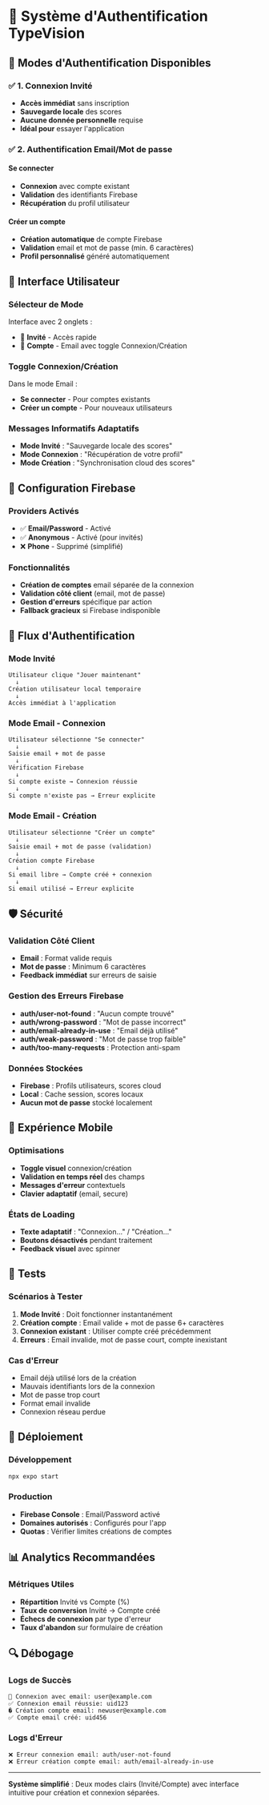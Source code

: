 # 🔐 Système d'Authentification TypeVision

## 📱 Modes d'Authentification Disponibles

### ✅ 1. Connexion Invité
- **Accès immédiat** sans inscription
- **Sauvegarde locale** des scores
- **Aucune donnée personnelle** requise
- **Idéal pour** essayer l'application

### ✅ 2. Authentification Email/Mot de passe
#### Se connecter
- **Connexion** avec compte existant
- **Validation** des identifiants Firebase
- **Récupération** du profil utilisateur

#### Créer un compte
- **Création automatique** de compte Firebase
- **Validation** email et mot de passe (min. 6 caractères)
- **Profil personnalisé** généré automatiquement

## 🎨 Interface Utilisateur

### Sélecteur de Mode
Interface avec 2 onglets :
- 👤 **Invité** - Accès rapide
- 📧 **Compte** - Email avec toggle Connexion/Création

### Toggle Connexion/Création
Dans le mode Email :
- **Se connecter** - Pour comptes existants
- **Créer un compte** - Pour nouveaux utilisateurs

### Messages Informatifs Adaptatifs
- **Mode Invité** : "Sauvegarde locale des scores"
- **Mode Connexion** : "Récupération de votre profil"
- **Mode Création** : "Synchronisation cloud des scores"

## 🔧 Configuration Firebase

### Providers Activés
- ✅ **Email/Password** - Activé
- ✅ **Anonymous** - Activé (pour invités)
- ❌ **Phone** - Supprimé (simplifié)

### Fonctionnalités
- **Création de comptes** email séparée de la connexion
- **Validation côté client** (email, mot de passe)
- **Gestion d'erreurs** spécifique par action
- **Fallback gracieux** si Firebase indisponible

## 🔄 Flux d'Authentification

### Mode Invité
```
Utilisateur clique "Jouer maintenant"
  ↓
Création utilisateur local temporaire
  ↓
Accès immédiat à l'application
```

### Mode Email - Connexion
```
Utilisateur sélectionne "Se connecter"
  ↓
Saisie email + mot de passe
  ↓
Vérification Firebase
  ↓
Si compte existe → Connexion réussie
  ↓
Si compte n'existe pas → Erreur explicite
```

### Mode Email - Création
```
Utilisateur sélectionne "Créer un compte"
  ↓
Saisie email + mot de passe (validation)
  ↓
Création compte Firebase
  ↓
Si email libre → Compte créé + connexion
  ↓
Si email utilisé → Erreur explicite
```

## 🛡️ Sécurité

### Validation Côté Client
- **Email** : Format valide requis
- **Mot de passe** : Minimum 6 caractères
- **Feedback immédiat** sur erreurs de saisie

### Gestion des Erreurs Firebase
- **auth/user-not-found** : "Aucun compte trouvé"
- **auth/wrong-password** : "Mot de passe incorrect"
- **auth/email-already-in-use** : "Email déjà utilisé"
- **auth/weak-password** : "Mot de passe trop faible"
- **auth/too-many-requests** : Protection anti-spam

### Données Stockées
- **Firebase** : Profils utilisateurs, scores cloud
- **Local** : Cache session, scores locaux
- **Aucun mot de passe** stocké localement

## 📱 Expérience Mobile

### Optimisations
- **Toggle visuel** connexion/création
- **Validation en temps réel** des champs
- **Messages d'erreur** contextuels
- **Clavier adaptatif** (email, secure)

### États de Loading
- **Texte adaptatif** : "Connexion..." / "Création..."
- **Boutons désactivés** pendant traitement
- **Feedback visuel** avec spinner

## 🧪 Tests

### Scénarios à Tester
1. **Mode Invité** : Doit fonctionner instantanément
2. **Création compte** : Email valide + mot de passe 6+ caractères
3. **Connexion existant** : Utiliser compte créé précédemment
4. **Erreurs** : Email invalide, mot de passe court, compte inexistant

### Cas d'Erreur
- Email déjà utilisé lors de la création
- Mauvais identifiants lors de la connexion
- Mot de passe trop court
- Format email invalide
- Connexion réseau perdue

## 🚀 Déploiement

### Développement
```bash
npx expo start
```

### Production
- **Firebase Console** : Email/Password activé
- **Domaines autorisés** : Configurés pour l'app
- **Quotas** : Vérifier limites créations de comptes

## 📊 Analytics Recommandées

### Métriques Utiles
- **Répartition** Invité vs Compte (%)
- **Taux de conversion** Invité → Compte créé
- **Échecs de connexion** par type d'erreur
- **Taux d'abandon** sur formulaire de création

## 🔍 Débogage

### Logs de Succès
```
📧 Connexion avec email: user@example.com
✅ Connexion email réussie: uid123
� Création compte email: newuser@example.com
✅ Compte email créé: uid456
```

### Logs d'Erreur
```
❌ Erreur connexion email: auth/user-not-found
❌ Erreur création compte email: auth/email-already-in-use
```

---

**Système simplifié** : Deux modes clairs (Invité/Compte) avec interface intuitive pour création et connexion séparées.
